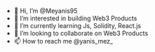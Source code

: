 - 👋 Hi, I’m @Meyanis95
- 👀 I’m interested in building Web3 Products
- 🌱 I’m currently learning Js, Solidity, React.js
- 💞️ I’m looking to collaborate on Web3 Products
- 📫 How to reach me @yanis_mez_

<!---
Meyanis95/Meyanis95 is a ✨ special ✨ repository because its `README.md` (this file) appears on your GitHub profile.
You can click the Preview link to take a look at your changes.
--->
